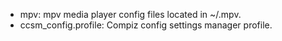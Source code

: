 * mpv: mpv media player config files located in ~/.mpv.
* ccsm_config.profile: Compiz config settings manager profile.

